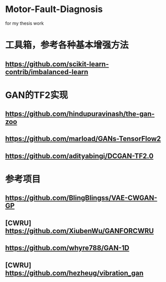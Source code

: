 # Motor-Fault-Diagnosis
for my thesis work
# 工具箱，参考各种基本增强方法
## https://github.com/scikit-learn-contrib/imbalanced-learn
# GAN的TF2实现
## https://github.com/hindupuravinash/the-gan-zoo
## https://github.com/marload/GANs-TensorFlow2
## https://github.com/adityabingi/DCGAN-TF2.0
# 参考项目
## https://github.com/BlingBlingss/VAE-CWGAN-GP
## [CWRU] https://github.com/XiubenWu/GANFORCWRU
## https://github.com/whyre788/GAN-1D 
## [CWRU] https://github.com/hezheug/vibration_gan
